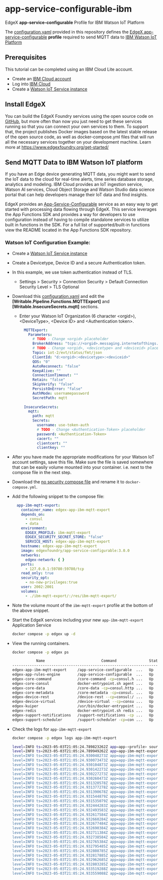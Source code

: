 # app-service-configurable-ibm
EdgeX **app-service-configurable** Profile for IBM Watson IoT Platform

The [configuration.yaml](/res/ibm-mqtt-export/configuration.yaml) provided in this repository defines the [EdgeX app-service-configurable](https://github.com/edgexfoundry/app-service-configurable/tree/minnesota) **profile** required to send MQTT data to [IBM Watson IoT Platform](https://cloud.ibm.com/catalog/services/internet-of-things-platform#about)

## Prerequisites

This tutorial can be completed using an IBM Cloud Lite account.

* Create an [IBM Cloud account](https://ibm.biz/BdzgKN)
* Log into [IBM Cloud](https://cloud.ibm.com/login)
* Create a [Watson IoT Service instance](https://cloud.ibm.com/catalog/services/internet-of-things-platform)

## Install EdgeX

You can build the EdgeX Foundry services using the open source code on [GitHub](https://github.com/edgexfoundry), but more often than now you just need to get these services running so that you can connect your own services to them. To support that, the project publishes Docker images based on the latest stable release of the open source code, as well as docker-compose.yml files that will run all the necessary services together on your development machine. Learn more at https://www.edgexfoundry.org/get-started/

## Send MQTT Data to IBM Watson IoT platform

If you have an Edge device generating MQTT data, you might want to send the IoT data to the cloud for real-time alerts, time series database storage, analytics and modeling. IBM Cloud provides an IoT ingestion service, Watson AI services, Cloud Object Storage and  Watson Studio data science portal that can help developers manage their IoT data and find insights.

EdgeX provides an [App-Service-Configurable](https://github.com/edgexfoundry/app-service-configurable/blob/minnesota/README.md) service as an easy way to get started with processing data flowing through EdgeX. This service leverages the App Functions SDK and provides a way for developers to use configuration instead of having to compile standalone services to utilize built in functions in the SDK. For a full list of supported/built-in functions view the README located in the App Functions SDK repository.

### Watson IoT Configuration Example:

* Create a [Watson IoT Service instance](https://cloud.ibm.com/catalog/services/internet-of-things-platform)
* Create a Devicetype, Device ID and a secure Authentication token.
* In this example, we use token authentication instead of TLS.
  * Settings \> Security \> Connection Security \> Default Connection Security Level \> TLS Optional
* Download this [configuration.yaml](./res/ibm-mqtt-export/configuration.yaml) and edit the **[Writable.Pipeline.Functions.MQTTExport]** and **[Writable.InsecureSecrets.mqtt]** sections.
  * Enter your Watson IoT Organization (6 character \<orgid\>), \<DeviceType\>, \<Device ID\> and \<Authentication token\>.
      ```yaml
        MQTTExport:
          Parameters:
            # TODO - Change <orgid> placeholder
            BrokerAddress: "tcps://<orgid>.messaging.internetofthings.ibmcloud.com:1883"
            # TODO - Change <orgid>, <devicetype> and <deviceid> placeholders
            Topic: iot-2/evt/status/fmt/json
            ClientId: "d:<orgid>:<devicetype>:<deviceid>"
            QOS: "0"
            AutoReconnect: "false"
            KeepAlive: ""
            ConnectionTimeout: ""
            Retain: "false"
            SkipVerify: "false"
            PersistOnError: "false"
            AuthMode: usernamepassword
            SecretPath: mqtt
       
        InsecureSecrets:
          mqtt:
            path: mqtt
            Secrets:
              username: use-token-auth
              # TODO - Change <Authentication-Token> placeholder
              password: <Authentication-Token>
              cacert: ""
              clientcert: ""
              clientkey: ""
      ```

* After you have made the appropriate modifications for your Watson IoT account settings, save this file. Make sure the file is saved somewhere that can be easily volume mounted into your container. i.e. next to the compose file in the next step.
* Download the [no security compose file](https://github.com/edgexfoundry/edgex-compose/blob/minnesota/docker-compose-no-secty.yml) and rename it to `docker-compose.yml`.
* Add the following snippet to the compose file:
    ```yaml
      app-ibm-mqtt-export:
        container_name: edgex-app-ibm-mqtt-export
        depends_on:
          - consul
          - data
        environment:
          EDGEX_PROFILE: ibm-mqtt-export
          EDGEX_SECURITY_SECRET_STORE: "false"
          SERVICE_HOST: edgex-app-ibm-mqtt-export
        hostname: edgex-app-ibm-mqtt-export
        image: edgexfoundry/app-service-configurable:3.0.0
        networks:
          edgex-network: { }
        ports:
          - 127.0.0.1:59780:59780/tcp
        read_only: true
        security_opt:
          - no-new-privileges:true
        user: 2002:2001
        volumes:
          - ./ibm-mqtt-export/:/res/ibm-mqtt-export/
    ```

* Note the volume mount of the `ibm-mqtt-export` profile at the bottom of the above snippet.
* Start the EdgeX services including your new `app-ibm-mqtt-export` Application Service
    ```bash
    docker compose -p edgex up -d
    ```

- View the running containers.

  ```bash
  docker compose -p edgex ps
  ```

  ```bash
             Name                          Command               State                                               Ports
  ---------------------------------------------------------------------------------------------------------------------------------------------------------------------
  edgex-app-ibm-mqtt-export     /app-service-configurable  ...   Up      48095/tcp, 127.0.0.1:59780->59780/tcp
  edgex-app-rules-engine        /app-service-configurable  ...   Up      48095/tcp, 127.0.0.1:59701->59701/tcp
  edgex-core-command            /core-command -cp=consul.h ...   Up      127.0.0.1:59882->59882/tcp
  edgex-core-consul             docker-entrypoint.sh agent ...   Up      8300/tcp, 8301/tcp, 8301/udp, 8302/tcp, 8302/udp, 127.0.0.1:8500->8500/tcp, 8600/tcp, 8600/udp
  edgex-core-data               /core-data -cp=consul.http ...   Up      127.0.0.1:5563->5563/tcp, 127.0.0.1:59880->59880/tcp
  edgex-core-metadata           /core-metadata -cp=consul. ...   Up      127.0.0.1:59881->59881/tcp
  edgex-device-rest             /device-rest --cp=consul:/ ...   Up      127.0.0.1:59986->59986/tcp
  edgex-device-virtual          /device-virtual --cp=consu ...   Up      127.0.0.1:59900->59900/tcp
  edgex-kuiper                  /usr/bin/docker-entrypoint ...   Up      20498/tcp, 127.0.0.1:59720->59720/tcp, 9081/tcp
  edgex-redis                   docker-entrypoint.sh redis ...   Up      127.0.0.1:6379->6379/tcp
  edgex-support-notifications   /support-notifications -cp ...   Up      127.0.0.1:59860->59860/tcp
  edgex-support-scheduler       /support-scheduler -cp=con ...   Up      127.0.0.1:59861->59861/tcp
  ```

- Check the logs for `app-ibm-mqtt-export`

  ```bash
  docker compose -p edgex logs app-ibm-mqtt-export
  ```

  ```bash
  level=INFO ts=2023-05-03T21:05:24.789823262Z app=app-<profile> source=service.go:490 msg="Starting app-ibm-mqtt-export 3.0.0 "
  level=INFO ts=2023-05-03T21:05:24.789949262Z app=app-ibm-mqtt-export source=config.go:629 msg="Using Configuration provider (consul) from: http://localhost:8500 with base path of edgex/v3/core-common-config-
  level=INFO ts=2023-05-03T21:05:24.930048273Z app=app-ibm-mqtt-export source=config.go:240 msg="listening for private config changes"
  level=INFO ts=2023-05-03T21:05:24.930073473Z app=app-ibm-mqtt-export source=config.go:242 msg="listening for all services common config changes"
  level=INFO ts=2023-05-03T21:05:24.930104873Z app=app-ibm-mqtt-export source=config.go:245 msg="listening for application service common config changes"
  level=INFO ts=2023-05-03T21:05:24.930142273Z app=app-ibm-mqtt-export source=messaging.go:66 msg="Setting options for secure MessageBus with AuthMode='usernamepassword' and SecretName='redisdb"
  level=INFO ts=2023-05-03T21:05:24.930227273Z app=app-ibm-mqtt-export source=messaging.go:104 msg="Connected to redis Message Bus @ redis://localhost:6379 with AuthMode='usernamepassword'"
  level=INFO ts=2023-05-03T21:05:24.930260473Z app=app-ibm-mqtt-export source=clients.go:164 msg="Using REST for 'core-metadata' clients @ http://localhost:59881"
  level=INFO ts=2023-05-03T21:05:24.931320578Z app=app-ibm-mqtt-export source=manager.go:127 msg="Metrics Manager started with a report interval of 30s"
  level=INFO ts=2023-05-03T21:05:24.931377278Z app=app-ibm-mqtt-export source=bootstrap.go:251 msg="SecuritySecretsRequested metric registered and will be reported (if enabled)"
  level=INFO ts=2023-05-03T21:05:24.931390678Z app=app-ibm-mqtt-export source=bootstrap.go:251 msg="SecuritySecretsStored metric registered and will be reported (if enabled)"
  level=INFO ts=2023-05-03T21:05:24.931544879Z app=app-ibm-mqtt-export source=configupdates.go:48 msg="Waiting for App Service configuration updates..."
  level=INFO ts=2023-05-03T21:05:24.931535079Z app=app-ibm-mqtt-export source=server.go:88 msg="Registering standard routes..."
  level=INFO ts=2023-05-03T21:05:24.932444283Z app=app-ibm-mqtt-export source=service.go:554 msg="Service started in: 142.663921ms"
  level=INFO ts=2023-05-03T21:05:24.932493583Z app=app-ibm-mqtt-export source=main.go:38 msg="Loading Configurable Pipeline..."
  level=INFO ts=2023-05-03T21:05:24.932617584Z app=app-ibm-mqtt-export source=runtime.go:197 msg="PipelineMessagesProcessed-default-pipeline metric has been registered and will be reported (if enabled)"       
  level=INFO ts=2023-05-03T21:05:24.932660284Z app=app-ibm-mqtt-export source=runtime.go:197 msg="PipelineMessageProcessingTime-default-pipeline metric has been registered and will be reported (if enabled)"   
  level=INFO ts=2023-05-03T21:05:24.932677484Z app=app-ibm-mqtt-export source=runtime.go:197 msg="PipelineProcessingErrors-default-pipeline metric has been registered and will be reported (if enabled)"        
  level=INFO ts=2023-05-03T21:05:24.932690384Z app=app-ibm-mqtt-export source=runtime.go:122 msg="Transforms set for `default-pipeline` pipeline"
  level=INFO ts=2023-05-03T21:05:24.932711384Z app=app-ibm-mqtt-export source=triggermessageprocessor.go:90 msg="MessagesReceived metric has been registered and will be reported"
  level=INFO ts=2023-05-03T21:05:24.932738584Z app=app-ibm-mqtt-export source=triggermessageprocessor.go:96 msg="InvalidMessagesReceived metric has been registered and will be reported (if enabled)"
  level=INFO ts=2023-05-03T21:05:24.932765384Z app=app-ibm-mqtt-export source=triggerfactory.go:51 msg="EdgeX MessageBus trigger selected"
  level=INFO ts=2023-05-03T21:05:24.932795485Z app=app-ibm-mqtt-export source=messaging.go:66 msg="Initializing EdgeX Message Bus Trigger for 'redis'"
  level=INFO ts=2023-05-03T21:05:24.932808785Z app=app-ibm-mqtt-export source=messaging.go:83 msg="Subscribing to topic: edgex/events/#"
  level=INFO ts=2023-05-03T21:05:24.932817885Z app=app-ibm-mqtt-export source=messaging.go:98 msg="Publish topic not set for Trigger. Response data, if set, will not be published"
  level=INFO ts=2023-05-03T21:05:24.932962685Z app=app-ibm-mqtt-export source=messaging.go:106 msg="Waiting for messages from the MessageBus on the 'edgex/events/#' topic"
  level=INFO ts=2023-05-03T21:05:24.932803285Z app=app-ibm-mqtt-export source=server.go:181 msg="Starting HTTP Web Server on address localhost:59780"
  level=INFO ts=2023-05-03T21:05:24.933519288Z app=app-ibm-mqtt-export source=service.go:208 msg="StoreAndForward disabled. Not running retry loop."
  level=INFO ts=2023-05-03T21:05:24.933559088Z app=app-ibm-mqtt-export source=service.go:211 msg="app-ibm-mqtt-export has started"
  ```

  
